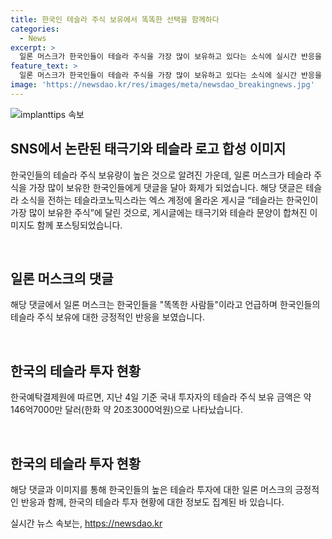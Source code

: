 ```yaml
---
title: 한국인 테슬라 주식 보유에서 똑똑한 선택을 함께하다
categories:
  - News
excerpt: >
  일론 머스크가 한국인들이 테슬라 주식을 가장 많이 보유하고 있다는 소식에 실시간 반응을 보이며 국내 서학개미들에게 똑똑한 사람들이라는 댓글을 게시했다. 해당 댓글은 테슬라코노믹스라는 엑스 계정에 올라온 게시글 테슬라는 한국인이 가장 많이 보유한 주식에 달린 것으로, 태극기와 테슬라 문양이 합쳐진 이미지도 함께 게시되었다. 한국예탁결제원에 따르면, 지난 4일 기준 국내 투자자들의 테슬라 주식 보유금액은 약 146억7000만달러(한화 약 20조3000억원)이다.
feature_text: >
  일론 머스크가 한국인들이 테슬라 주식을 가장 많이 보유하고 있다는 소식에 실시간 반응을 보이며 국내 서학개미들에게 똑똑한 사람들이라는 댓글을 게시했다. 해당 댓글은 테슬라코노믹스라는 엑스 계정에 올라온 게시글 테슬라는 한국인이 가장 많이 보유한 주식에 달린 것으로, 태극기와 테슬라 문양이 합쳐진 이미지도 함께 게시되었다. 한국예탁결제원에 따르면, 지난 4일 기준 국내 투자자들의 테슬라 주식 보유금액은 약 146억7000만달러(한화 약 20조3000억원)이다.
image: 'https://newsdao.kr/res/images/meta/newsdao_breakingnews.jpg'
---
```


<p><img src="https://newsdao.kr/res/images/meta/newsdao_breakingnews.jpg" alt="implanttips 속보" /></p>

<h2 data-ke-size="size26">SNS에서 논란된 태극기와 테슬라 로고 합성 이미지</h2>

<p>한국인들의 테슬라 주식 보유량이 높은 것으로 알려진 가운데, 일론 머스크가 테슬라 주식을 가장 많이 보유한 한국인들에게 댓글을 달아 화제가 되었습니다. 해당 댓글은 테슬라 소식을 전하는 테슬라코노믹스라는 엑스 계정에 올라온 게시글 “테슬라는 한국인이 가장 많이 보유한 주식”에 달린 것으로, 게시글에는 태극기와 테슬라 문양이 합쳐진 이미지도 함께 포스팅되었습니다.</p>

<p data-ke-size="size16">&nbsp;</p>

<h2 data-ke-size="size26">일론 머스크의 댓글</h2>

<p>해당 댓글에서 일론 머스크는 한국인들을 "똑똑한 사람들"이라고 언급하며 한국인들의 테슬라 주식 보유에 대한 긍정적인 반응을 보였습니다.</p>

<p data-ke-size="size16">&nbsp;</p>

<h2 data-ke-size="size26">한국의 테슬라 투자 현황</h2>

<p>한국예탁결제원에 따르면, 지난 4일 기준 국내 투자자의 테슬라 주식 보유 금액은 약 146억7000만 달러(한화 약 20조3000억원)으로 나타났습니다.</p>

<p data-ke-size="size16">&nbsp;</p>

<h2 data-ke-size="size26">한국의 테슬라 투자 현황</h2>

<p>해당 댓글과 이미지를 통해 한국인들의 높은 테슬라 투자에 대한 일론 머스크의 긍정적인 반응과 함께, 한국의 테슬라 투자 현황에 대한 정보도 집계된 바 있습니다.</p>
실시간 뉴스 속보는, <a href="https://newsdao.kr" rel="dofollow">https://newsdao.kr</a>


